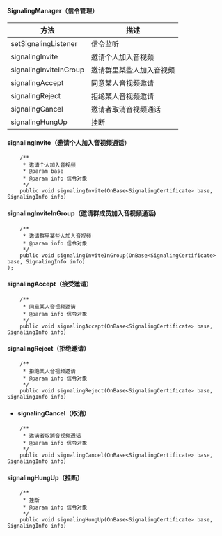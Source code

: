 #### SignalingManager（信令管理）

| 方法                   | 描述                     |
| ---------------------- | ------------------------ |
| setSignalingListener   | 信令监听                 |
| signalingInvite        | 邀请个人加入音视频       |
| signalingInviteInGroup | 邀请群里某些人加入音视频 |
| signalingAccept        | 同意某人音视频邀请       |
| signalingReject        | 拒绝某人音视频邀请       |
| signalingCancel        | 邀请者取消音视频通话     |
| signalingHungUp        | 挂断                     |



#### signalingInvite（邀请个人加入音视频通话）

```
    /**
     * 邀请个人加入音视频
     * @param base
     * @param info 信令对象
     */
    public void signalingInvite(OnBase<SignalingCertificate> base, SignalingInfo info)
```



#### signalingInviteInGroup（邀请群成员加入音视频通话)

```
    /**
     * 邀请群里某些人加入音视频
     * @param info 信令对象
     */
    public void signalingInviteInGroup(OnBase<SignalingCertificate> base, SignalingInfo info)
);
```



#### signalingAccept（接受邀请）

```
    /**
     * 同意某人音视频邀请
     * @param info 信令对象
     */
    public void signalingAccept(OnBase<SignalingCertificate> base, SignalingInfo info) 
```



#### signalingReject（拒绝邀请）

```
    /**
     * 拒绝某人音视频邀请
     * @param info 信令对象
     */
    public void signalingReject(OnBase<SignalingCertificate> base, SignalingInfo info)
```



- #### signalingCancel（取消）

```
    /**
     * 邀请者取消音视频通话
	 * @param info 信令对象
     */
    public void signalingCancel(OnBase<SignalingCertificate> base, SignalingInfo info) 
```



#### signalingHungUp（挂断）

```
    /**
     * 挂断
 	 * @param info 信令对象
     */
    public void signalingHungUp(OnBase<SignalingCertificate> base, SignalingInfo info)
```
